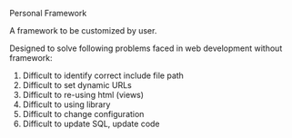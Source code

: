 Personal Framework

A framework to be customized by user.

Designed to solve following problems faced in web development without framework:
1. Difficult to identify correct include file path
2. Difficult to set dynamic URLs
3. Difficult to re-using html (views)
4. Difficult to using library
5. Difficult to change configuration
6. Difficult to update SQL, update code



